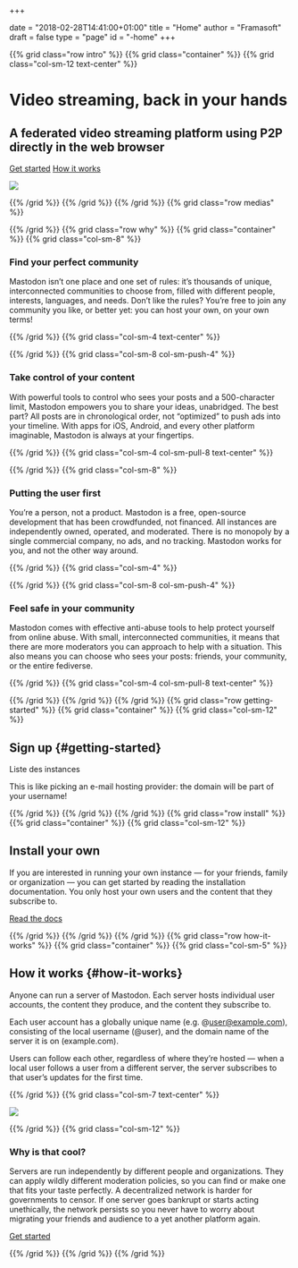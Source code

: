 +++

date = "2018-02-28T14:41:00+01:00"
title = "Home"
author = "Framasoft"
draft = false
type = "page"
id = "-home"
+++

{{% grid class="row intro" %}}
{{% grid class="container" %}}
{{% grid class="col-sm-12 text-center" %}}
# Video streaming, back in your hands
## A federated video streaming platform using P2P directly in the web browser

[Get started](#getting-started) [How it works ](#how-it-works)

![](/notebook.jpg)

{{% /grid %}}
{{% /grid %}}
{{% /grid %}}
{{% grid class="row medias" %}}

<!---
{{% grid class="container" %}}
{{% grid class="col-sm-12 text-center" %}}

### As seen on

- [![Le Figaro](/le_figaro_nb.png)](#media1)
- [![L’Humanité](/l_humanite_nb.png)](#media2)
- [![Libération](/liberation_nb.png)](#media3)
- [![NextInpact](/next_inpact_nb.png)](#media4)

{{% /grid %}}
{{% /grid %}}
-->


{{% /grid %}}
{{% grid class="row why" %}}
{{% grid class="container" %}}
{{% grid class="col-sm-8" %}}

### Find your perfect community

Mastodon isn’t one place and one set of rules: it’s thousands of unique,
interconnected communities to choose from, filled with different people,
interests, languages, and needs. Don’t like the rules?
You’re free to join any community you like, or better yet:
you can host your own, on your own terms!

{{% /grid %}}
{{% grid class="col-sm-4 text-center" %}}

<i class="fa fa-globe fa-5x" aria-hidden="true"></i>

{{% /grid %}}
{{% grid class="col-sm-8 col-sm-push-4" %}}

### Take control of your content

With powerful tools to control who sees your posts and a 500-character limit,
Mastodon empowers you to share your ideas, unabridged.
The best part? All posts are in chronological order, not “optimized”
to push ads into your timeline.
With apps for iOS, Android, and every other platform imaginable,
Mastodon is always at your fingertips.

{{% /grid %}}
{{% grid class="col-sm-4 col-sm-pull-8 text-center" %}}

<i class="fa fa-comment fa-5x" aria-hidden="true"></i>

{{% /grid %}}
{{% grid class="col-sm-8" %}}

### Putting the user first

You’re a person, not a product. Mastodon is a free, open-source development
that has been crowdfunded, not financed.
All instances are independently owned, operated, and moderated.
There is no monopoly by a single commercial company, no ads, and no tracking.
Mastodon works for you, and not the other way around.

{{% /grid %}}
{{% grid class="col-sm-4" %}}

<i class="fa fa-group fa-5x" aria-hidden="true"></i>

{{% /grid %}}
{{% grid class="col-sm-8 col-sm-push-4" %}}

### Feel safe in your community

Mastodon comes with effective anti-abuse tools to help protect yourself
from online abuse.
With small, interconnected communities, it means that there are more
moderators you can approach to help with a situation.
This also means you can choose who sees your posts: friends, your community,
or the entire fediverse.

{{% /grid %}}
{{% grid class="col-sm-4 col-sm-pull-8 text-center" %}}

<i class="fa fa-fire fa-5x" aria-hidden="true"></i>

{{% /grid %}}
{{% /grid %}}
{{% /grid %}}
{{% grid class="row getting-started" %}}
{{% grid class="container" %}}
{{% grid class="col-sm-12" %}}

## Sign up {#getting-started}

Liste des instances

<div id="instances-list" class="list-group"></div>
<div id="instances-list-error" class="alert alert-danger" style="display: none">We are sorry but we failed to list available instances. Please try again later.</div>
<div class="alert alert-info">This is like picking an e-mail hosting provider: the domain will be part of your username!</div>


{{% /grid %}}
{{% /grid %}}
{{% /grid %}}
{{% grid class="row install" %}}
{{% grid class="container" %}}
{{% grid class="col-sm-12" %}}

## Install your own

If you are interested in running your own instance — for your friends,
family or organization — you can get started by reading the installation
documentation.
You only host your own users and the content that they subscribe to.

[Read the docs](#wiki)

{{% /grid %}}
{{% /grid %}}
{{% /grid %}}
{{% grid class="row how-it-works" %}}
{{% grid class="container" %}}
{{% grid class="col-sm-5" %}}

## How it works {#how-it-works}

Anyone can run a server of Mastodon. Each server hosts individual user accounts,
the content they produce, and the content they subscribe to.

Each user account has a globally unique name (e.g. @user@example.com),
consisting of the local username (@user), and the domain name of
the server it is on (example.com).

Users can follow each other, regardless of where they’re hosted — when a
local user follows a user from a different server, the server subscribes
to that user’s updates for the first time.

{{% /grid %}}
{{% grid class="col-sm-7 text-center" %}}

[![](/pt-p2p.png)](../educ-pop)

{{% /grid %}}
{{% grid class="col-sm-12" %}}

### Why is that cool?

Servers are run independently by different people and organizations.
They can apply wildly different moderation policies, so you can find or
make one that fits your taste perfectly.
A decentralized network is harder for governments to censor.
If one server goes bankrupt or starts acting unethically, the network
persists so you never have to worry about migrating your friends and
audience to a yet another platform again.

[Get started](#getting-started)

{{% /grid %}}
{{% /grid %}}
{{% /grid %}}
<p>

